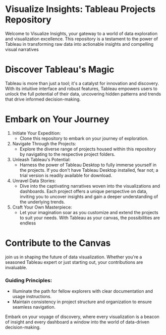 # Visualize Insights: Tableau Projects Repository
Welcome to Visualize Insights, your gateway to a world of data exploration and visualization excellence. This repository is a testament to the power of Tableau in transforming raw data into actionable insights and compelling visual narratives
# Discover Tableau's Magic
Tableau is more than just a tool; it's a catalyst for innovation and discovery. With its intuitive interface and robust features, Tableau empowers users to unlock the full potential of their data, uncovering hidden patterns and trends that drive informed decision-making.
# Embark on Your Journey
1. Initiate Your Expedition:
   * Clone this repository to embark on your journey of exploration.
2. Navigate Through the Projects:
   * Explore the diverse range of projects housed within this repository by navigating to the respective project folders.
3. Unleash Tableau's Potential:
   * Harness the power of Tableau Desktop to fully immerse yourself in the projects. If you don't have Tableau Desktop installed, fear not; a trial version is readily available for download.
4. Unravel Data Stories:
   * Dive into the captivating narratives woven into the visualizations and dashboards. Each project offers a unique perspective on data, inviting you to uncover insights and gain a deeper understanding of the underlying trends.
5. Craft Your Own Masterpiece:
   * Let your imagination soar as you customize and extend the projects to suit your needs. With Tableau as your canvas, the possibilities are endless
# Contribute to the Canvas
join us in shaping the future of data visualization. Whether you're a seasoned Tableau expert or just starting out, your contributions are invaluable.
### Guiding Principles:
* Illuminate the path for fellow explorers with clear documentation and usage instructions.
* Maintain consistency in project structure and organization to ensure seamless navigation.
  
Embark on your voyage of discovery, where every visualization is a beacon of insight and every dashboard a window into the world of data-driven decision-making.
